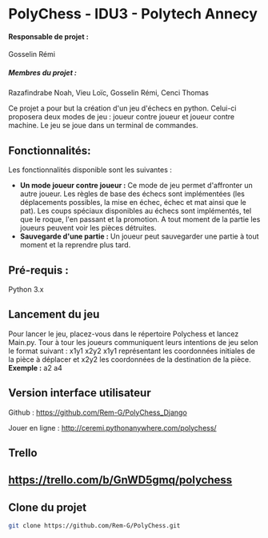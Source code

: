 # PolyChess - IDU3 - Polytech Annecy

#### Responsable de projet :
Gosselin Rémi
##### Membres du projet :
Razafindrabe Noah, Vieu Loïc, Gosselin Rémi, Cenci Thomas

Ce projet a pour but la création d'un jeu d'échecs en python. Celui-ci proposera deux modes de jeu : joueur contre joueur et joueur contre machine.
Le jeu se joue dans un terminal de commandes.

## Fonctionnalités:
Les fonctionnalités disponible sont les suivantes :
- **Un mode joueur contre joueur :** Ce mode de jeu permet d'affronter un autre joueur. Les règles de base des échecs sont       implémentées (les déplacements possibles, la mise en échec, échec et mat ainsi que le pat). Les coups spéciaux disponibles au échecs sont implémentés, tel que le roque, l'en passant et la promotion. A tout moment de la partie les joueurs peuvent voir les pièces détruites.
- **Sauvegarde d'une partie :** Un joueur peut sauvegarder une partie à tout moment et la reprendre plus tard.


## Pré-requis :
Python 3.x

## Lancement du jeu
Pour lancer le jeu, placez-vous dans le répertoire Polychess et lancez Main.py.
Tour à tour les joueurs communiquent leurs intentions de jeu selon le format suivant : x1y1 x2y2
x1y1 représentant les coordonnées initiales de la pièce à déplacer et x2y2 les coordonnées de la destination de la pièce.
**Exemple :** a2 a4

## Version interface utilisateur
Github : https://github.com/Rem-G/PolyChess_Django

Jouer en ligne : http://ceremi.pythonanywhere.com/polychess/

## Trello
https://trello.com/b/GnWD5gmq/polychess
----------

## Clone du projet
```bash
git clone https://github.com/Rem-G/PolyChess.git
```
